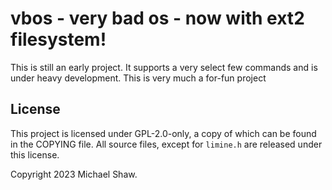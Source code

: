 # vbos - very bad os - now with ext2 filesystem!

This is still an early project. It supports a very select few commands and is
under heavy development. This is very much a for-fun project

## License

This project is licensed under GPL-2.0-only, a copy of which can be found in the
COPYING file. All source files, except for `limine.h` are released under this
license. 

Copyright 2023 Michael Shaw. 
